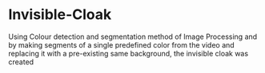 # Invisible-Cloak
Using Colour detection and segmentation method of Image Processing and by making segments of a single predefined color from the video and replacing it with a pre-existing same background, the invisible cloak was created
